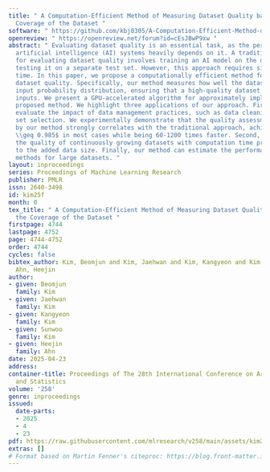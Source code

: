 ```yaml
---
title: " A Computation-Efficient Method of Measuring Dataset Quality based on the
  Coverage of the Dataset "
software: " https://github.com/kbj0305/A-Computation-Efficient-Method-of-Measuring-Dataset-Quality-based-on-the-Coverage-of-the-Dataset/blob/main/code_proposed_imdb.py "
openreview: " https://openreview.net/forum?id=cEsJBwP9xw "
abstract: " Evaluating dataset quality is an essential task, as the performance of
  artificial intelligence (AI) systems heavily depends on it. A traditional method
  for evaluating dataset quality involves training an AI model on the dataset and
  testing it on a separate test set. However, this approach requires significant computational
  time. In this paper, we propose a computationally efficient method for quantifying
  dataset quality. Specifically, our method measures how well the dataset covers the
  input probability distribution, ensuring that a high-quality dataset minimizes out-of-distribution
  inputs. We present a GPU-accelerated algorithm for approximately implementing the
  proposed method. We highlight three applications of our approach. First, it can
  evaluate the impact of data management practices, such as data cleaning and core
  set selection. We experimentally demonstrate that the quality assessment provided
  by our method strongly correlates with the traditional approach, achieving an $R^2
  \\geq 0.985$ in most cases while being 60-1200 times faster. Second, it can monitor
  the quality of continuously growing datasets with computation time proportional
  to the added data size. Finally, our method can estimate the performance of traditional
  methods for large datasets. "
layout: inproceedings
series: Proceedings of Machine Learning Research
publisher: PMLR
issn: 2640-3498
id: kim25f
month: 0
tex_title: " A Computation-Efficient Method of Measuring Dataset Quality based on
  the Coverage of the Dataset "
firstpage: 4744
lastpage: 4752
page: 4744-4752
order: 4744
cycles: false
bibtex_author: Kim, Beomjun and Kim, Jaehwan and Kim, Kangyeon and Kim, Sunwoo and
  Ahn, Heejin
author:
- given: Beomjun
  family: Kim
- given: Jaehwan
  family: Kim
- given: Kangyeon
  family: Kim
- given: Sunwoo
  family: Kim
- given: Heejin
  family: Ahn
date: 2025-04-23
address:
container-title: Proceedings of The 28th International Conference on Artificial Intelligence
  and Statistics
volume: '258'
genre: inproceedings
issued:
  date-parts:
  - 2025
  - 4
  - 23
pdf: https://raw.githubusercontent.com/mlresearch/v258/main/assets/kim25f/kim25f.pdf
extras: []
# Format based on Martin Fenner's citeproc: https://blog.front-matter.io/posts/citeproc-yaml-for-bibliographies/
---
```

